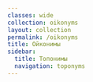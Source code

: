 ```yaml
---
classes: wide
collection: oikonyms
layout: collection
permalink: /oikonyms
title: Ойконимы
sidebar:
  title: Топонимы
  navigation: toponyms
---
```

